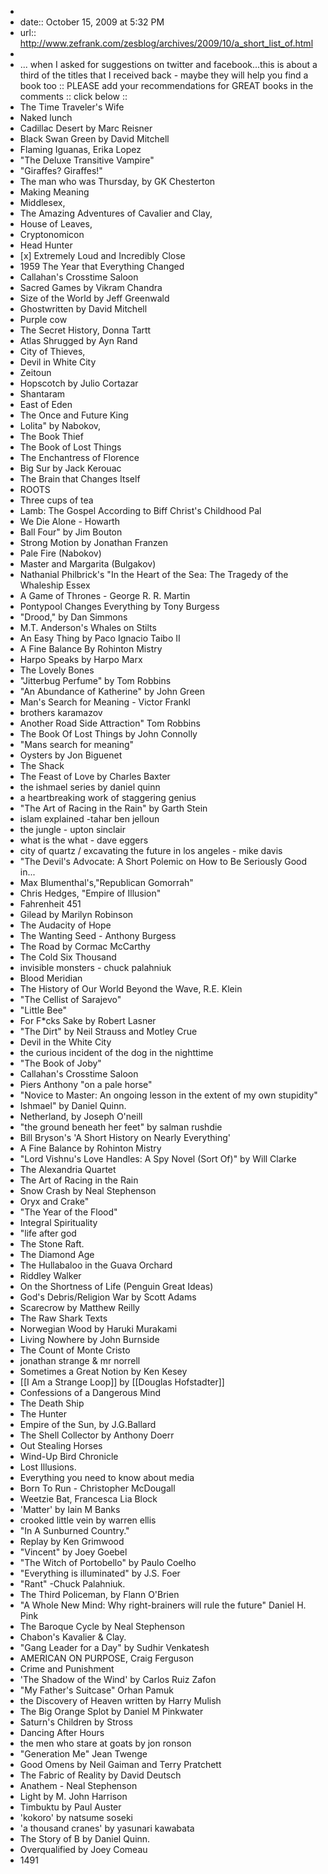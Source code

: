 - 
- date:: October 15, 2009 at 5:32 PM
- url:: http://www.zefrank.com/zesblog/archives/2009/10/a_short_list_of.html
- 
- ... when I asked for suggestions on twitter and facebook...this is about a third of the titles that I received back - maybe they will help you find a book too :: PLEASE add your recommendations for GREAT books in the comments :: click below ::
- The Time Traveler's Wife
- Naked lunch
- Cadillac Desert by Marc Reisner
- Black Swan Green by David Mitchell
- Flaming Iguanas, Erika Lopez
- "The Deluxe Transitive Vampire"
- "Giraffes? Giraffes!"
- The man who was Thursday, by GK Chesterton
- Making Meaning
- Middlesex,
- The Amazing Adventures of Cavalier and Clay,
- House of Leaves,
- Cryptonomicon
- Head Hunter
- [x] Extremely Loud and Incredibly Close
- 1959 The Year that Everything Changed
- Callahan's Crosstime Saloon
- Sacred Games by Vikram Chandra
- Size of the World by Jeff Greenwald
- Ghostwritten by David Mitchell
- Purple cow
- The Secret History, Donna Tartt
- Atlas Shrugged by Ayn Rand
- City of Thieves,
- Devil in White City
- Zeitoun
- Hopscotch by Julio Cortazar
- Shantaram
- East of Eden
- The Once and Future King
- Lolita" by Nabokov,
- The Book Thief
- The Book of Lost Things
- The Enchantress of Florence
- Big Sur by Jack Kerouac
- The Brain that Changes Itself
- ROOTS
- Three cups of tea
- Lamb: The Gospel According to Biff Christ's Childhood Pal
- We Die Alone - Howarth
- Ball Four" by Jim Bouton
- Strong Motion by Jonathan Franzen
- Pale Fire (Nabokov)
- Master and Margarita (Bulgakov)
- Nathanial Philbrick's "In the Heart of the Sea: The Tragedy of the Whaleship Essex
- A Game of Thrones - George R. R. Martin
- Pontypool Changes Everything by Tony Burgess
- "Drood," by Dan Simmons
- M.T. Anderson's Whales on Stilts
- An Easy Thing by Paco Ignacio Taibo II
- A Fine Balance By Rohinton Mistry
- Harpo Speaks by Harpo Marx
- The Lovely Bones
- "Jitterbug Perfume" by Tom Robbins
- "An Abundance of Katherine" by John Green
- Man's Search for Meaning - Victor Frankl
- brothers karamazov
- Another Road Side Attraction" Tom Robbins
- The Book Of Lost Things by John Connolly
- "Mans search for meaning"
- Oysters by Jon Biguenet
- The Shack
- The Feast of Love by Charles Baxter
- the ishmael series by daniel quinn
- a heartbreaking work of staggering genius
- "The Art of Racing in the Rain" by Garth Stein
- islam explained -tahar ben jelloun
- the jungle - upton sinclair
- what is the what - dave eggers
- city of quartz / excavating the future in los angeles - mike davis
- "The Devil's Advocate: A Short Polemic on How to Be Seriously Good in...
- Max Blumenthal's,"Republican Gomorrah"
- Chris Hedges, "Empire of Illusion"
- Fahrenheit 451
- Gilead by Marilyn Robinson
- The Audacity of Hope
- The Wanting Seed - Anthony Burgess
- The Road by Cormac McCarthy
- The Cold Six Thousand
- invisible monsters - chuck palahniuk
- Blood Meridian
- The History of Our World Beyond the Wave, R.E. Klein
- "The Cellist of Sarajevo"
- "Little Bee"
- For F*cks Sake by Robert Lasner
- "The Dirt" by Neil Strauss and Motley Crue
- Devil in the White City
- the curious incident of the dog in the nighttime
- "The Book of Joby"
- Callahan's Crosstime Saloon
- Piers Anthony "on a pale horse"
- "Novice to Master: An ongoing lesson in the extent of my own stupidity"
- Ishmael" by Daniel Quinn.
- Netherland, by Joseph O'neill
- "the ground beneath her feet" by salman rushdie
- Bill Bryson's 'A Short History on Nearly Everything'
- A Fine Balance by Rohinton Mistry
- "Lord Vishnu's Love Handles: A Spy Novel (Sort Of)" by Will Clarke
- The Alexandria Quartet
- The Art of Racing in the Rain
- Snow Crash by Neal Stephenson
- Oryx and Crake"
- "The Year of the Flood"
- Integral Spirituality
- "life after god
- The Stone Raft.
- The Diamond Age
- The Hullabaloo in the Guava Orchard
- Riddley Walker
- On the Shortness of Life (Penguin Great Ideas)
- God's Debris/Religion War by Scott Adams
- Scarecrow by Matthew Reilly
- The Raw Shark Texts
- Norwegian Wood by Haruki Murakami
- Living Nowhere by John Burnside
- The Count of Monte Cristo
- jonathan strange & mr norrell
- Sometimes a Great Notion by Ken Kesey
- [[I Am a Strange Loop]] by [[Douglas Hofstadter]]
- Confessions of a Dangerous Mind
- The Death Ship
- The Hunter
- Empire of the Sun, by J.G.Ballard
- The Shell Collector by Anthony Doerr
- Out Stealing Horses
- Wind-Up Bird Chronicle
- Lost Illusions.
- Everything you need to know about media
- Born To Run - Christopher McDougall
- Weetzie Bat, Francesca Lia Block
- 'Matter' by Iain M Banks
- crooked little vein by warren ellis
- "In A Sunburned Country."
- Replay by Ken Grimwood
- "Vincent" by Joey Goebel
- "The Witch of Portobello" by Paulo Coelho
- "Everything is illuminated" by J.S. Foer
- "Rant" -Chuck Palahniuk.
- The Third Policeman, by Flann O'Brien
- "A Whole New Mind: Why right-brainers will rule the future" Daniel H. Pink
- The Baroque Cycle by Neal Stephenson
- Chabon's Kavalier & Clay.
- "Gang Leader for a Day" by Sudhir Venkatesh
- AMERICAN ON PURPOSE, Craig Ferguson
- Crime and Punishment
- 'The Shadow of the Wind' by Carlos Ruiz Zafon
- "My Father's Suitcase" Orhan Pamuk
- the Discovery of Heaven written by Harry Mulish
- The Big Orange Splot by Daniel M Pinkwater
- Saturn's Children by Stross
- Dancing After Hours
- the men who stare at goats by jon ronson
- "Generation Me" Jean Twenge
- Good Omens by Neil Gaiman and Terry Pratchett
- The Fabric of Reality by David Deutsch
- Anathem - Neal Stephenson
- Light by M. John Harrison
- Timbuktu by Paul Auster
- 'kokoro' by natsume soseki
- 'a thousand cranes' by yasunari kawabata
- The Story of B by Daniel Quinn.
- Overqualified by Joey Comeau
- 1491
